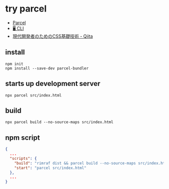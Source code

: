 # try parcel

- [Parcel](https://parceljs.org/)
- [🖥 CLI](https://parceljs.org/cli.html)
- [現代開発者のためのCSS基礎技術 - Qiita](https://qiita.com/arowM/items/e1af320e2755461649a0#postcss)

## install

```
npm init
npm install --save-dev parcel-bundler
```

## starts up development server

```
npx parcel src/index.html
```

## build

```
npx parcel build --no-source-maps src/index.html
```

## npm script

```json
{
  ...
  "scripts": {
    "build": "rimraf dist && parcel build --no-source-maps src/index.html",
    "start": "parcel src/index.html"
  },
  ...
}
```
